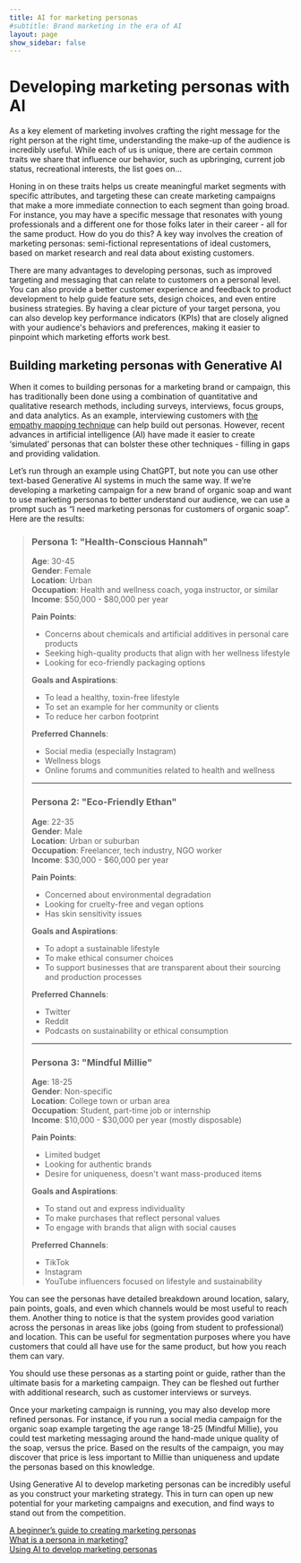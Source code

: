 ```yaml
---
title: AI for marketing personas
#subtitle: Brand marketing in the era of AI
layout: page
show_sidebar: false
---
```


# Developing marketing personas with AI

As a key element of marketing involves crafting the right message for the right person at the right time, understanding the make-up of the audience is incredibly useful. While each of us is unique, there are certain common traits we share that influence our behavior, such as upbringing, current job status, recreational interests, the list goes on… 

Honing in on these traits helps us create meaningful market segments with specific attributes, and targeting these can create marketing campaigns that make a more immediate connection to each segment than going broad. For instance, you may have a specific message that resonates with young professionals and a different one for those folks later in their career - all for the same product. How do you do this? A key way involves the creation of marketing personas: semi-fictional representations of ideal customers, based on market research and real data about existing customers. 

There are many advantages to developing personas, such as improved targeting and messaging that can relate to customers on a personal level. You can also provide a better customer experience and feedback to product development to help guide feature sets, design choices, and even entire business strategies. By having a clear picture of your target persona, you can also develop key performance indicators (KPIs) that are closely aligned with your audience's behaviors and preferences, making it easier to pinpoint which marketing efforts work best.

## Building marketing personas with Generative AI

When it comes to building personas for a marketing brand or campaign, this has traditionally been done using a combination of quantitative and qualitative research methods, including surveys, interviews, focus groups, and data analytics. As an example, interviewing customers with [the empathy mapping technique](https://www.notion.so/eb701fc37c8a48b7b7a4602a94c50827?pvs=21) can help build out personas. However, recent advances in artificial intelligence (AI) have made it easier to create ‘simulated’ personas that can bolster these other techniques - filling in gaps and providing validation. 

Let’s run through an example using ChatGPT, but note you can use other text-based Generative AI systems in much the same way. If we’re developing a marketing campaign for a new brand of organic soap and want to use marketing personas to better understand our audience, we can use a prompt such as “I need marketing personas for customers of organic soap”. Here are the results: 

>### Persona 1: "Health-Conscious Hannah"
>**Age**: 30-45<br>
>**Gender**: Female<br>
>**Location**: Urban<br>
>**Occupation**: Health and wellness coach, yoga instructor, or similar<br>
>**Income**: $50,000 - $80,000 per year
>
>**Pain Points**:
>
>- Concerns about chemicals and artificial additives in personal care products
>- Seeking high-quality products that align with her wellness lifestyle
>- Looking for eco-friendly packaging options
>
>**Goals and Aspirations**:
>
>- To lead a healthy, toxin-free lifestyle
>- To set an example for her community or clients
>- To reduce her carbon footprint
>
>**Preferred Channels**:
>
>- Social media (especially Instagram)
>- Wellness blogs
>- Online forums and communities related to health and wellness
>
>---
>
>### Persona 2: "Eco-Friendly Ethan"
>
>**Age**: 22-35<br>
>**Gender**: Male<br>
>**Location**: Urban or suburban<br>
>**Occupation**: Freelancer, tech industry, NGO worker<br>
>**Income**: $30,000 - $60,000 per year
>
>**Pain Points**:
>
>- Concerned about environmental degradation
>- Looking for cruelty-free and vegan options
>- Has skin sensitivity issues
>
>**Goals and Aspirations**:
>
>- To adopt a sustainable lifestyle
>- To make ethical consumer choices
>- To support businesses that are transparent about their sourcing and production processes
>
>**Preferred Channels**:
>
>- Twitter
>- Reddit
>- Podcasts on sustainability or ethical consumption
>
>---
>
>### Persona 3: "Mindful Millie"
>**Age**: 18-25<br>
>**Gender**: Non-specific<br>
>**Location**: College town or urban area<br>
>**Occupation**: Student, part-time job or internship<br>
>**Income**: $10,000 - $30,000 per year (mostly disposable)
>
>**Pain Points**:
>
>- Limited budget
>- Looking for authentic brands
>- Desire for uniqueness, doesn't want mass-produced items
>
>**Goals and Aspirations**:
>
>- To stand out and express individuality
>- To make purchases that reflect personal values
>- To engage with brands that align with social causes
>
>**Preferred Channels**:
>
>- TikTok
>- Instagram
>- YouTube influencers focused on lifestyle and sustainability

You can see the personas have detailed breakdown around location, salary, pain points, goals, and even which channels would be most useful to reach them. Another thing to notice is that the system provides good variation across the personas in areas like jobs (going from student to professional) and location. This can be useful for segmentation purposes where you have customers that could all have use for the same product, but how you reach them can vary. 

You should use these personas as a starting point or guide, rather than the ultimate basis for a marketing campaign. They can be fleshed out further with additional research, such as customer interviews or surveys. 

Once your marketing campaign is running, you may also develop more refined personas. For instance, if you run a social media campaign for the organic soap example targeting the age range 18-25 (Mindful Millie), you could test marketing messaging around the hand-made unique quality of the soap, versus the price. Based on the results of the campaign, you may discover that price is less important to Millie than uniqueness and update the personas based on this knowledge. 

Using Generative AI to develop marketing personas can be incredibly useful as you construct your marketing strategy. This in turn can open up new potential for your marketing campaigns and execution, and find ways to stand out from the competition. 

[A beginner’s guide to creating marketing personas](https://buffer.com/library/marketing-personas-beginners-guide/)<br>
[What is a persona in marketing?](https://www.productmarketingalliance.com/your-guide-to-personas/)<br>
[Using AI to develop marketing personas](https://www.orbitmedia.com/blog/ai-marketing-personas/)
